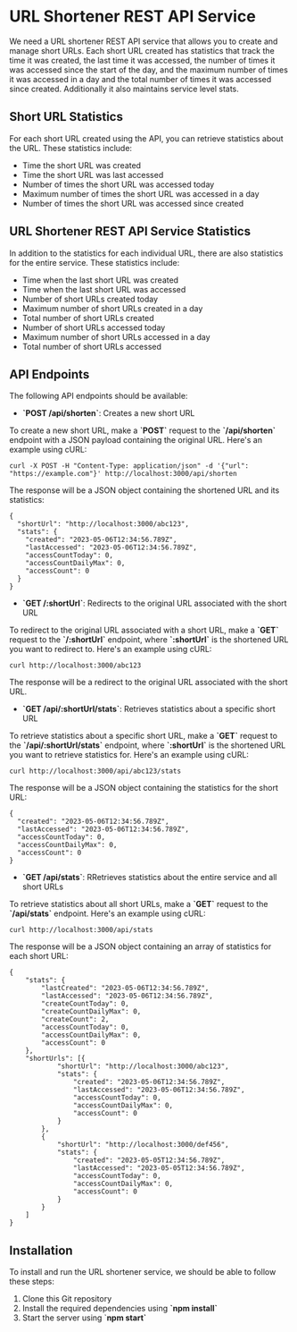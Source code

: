# URL Shortener REST API Service

We need a URL shortener REST API service that allows you to create and manage short URLs. Each short URL created has statistics that track the time it was created, the last time it was accessed, the number of times it was accessed since the start of the day, and the maximum number of times it was accessed in a day and the total number of times it was accessed since created. Additionally it also maintains service level stats.

## Short URL Statistics

For each short URL created using the API, you can retrieve statistics about the URL. These statistics include:

- Time the short URL was created
- Time the short URL was last accessed
- Number of times the short URL was accessed today
- Maximum number of times the short URL was accessed in a day
- Number of times the short URL was accessed since created

## URL Shortener REST API Service Statistics
In addition to the statistics for each individual URL, there are also statistics for the entire service. These statistics include:
- Time when the last short URL was created
- Time when the last short URL was accessed
- Number of short URLs created today
- Maximum number of short URLs created in a day
- Total number of short URLs created
- Number of short URLs accessed today
- Maximum number of short URLs accessed in a day
- Total number of short URLs accessed

## API Endpoints

The following API endpoints should be available:

- **\`POST /api/shorten\`**: Creates a new short URL

To create a new short URL, make a **\`POST\`** request to the **\`/api/shorten\`** endpoint with a JSON payload containing the original URL. Here's an example using cURL:
```
curl -X POST -H "Content-Type: application/json" -d '{"url": "https://example.com"}' http://localhost:3000/api/shorten
```
The response will be a JSON object containing the shortened URL and its statistics:
```
{
  "shortUrl": "http://localhost:3000/abc123",
  "stats": {
    "created": "2023-05-06T12:34:56.789Z",
    "lastAccessed": "2023-05-06T12:34:56.789Z",
    "accessCountToday": 0,
    "accessCountDailyMax": 0,
    "accessCount": 0
  }
}
```

- **\`GET /:shortUrl\`**: Redirects to the original URL associated with the short URL

To redirect to the original URL associated with a short URL, make a **\`GET\`** request to the **\`/:shortUrl\`** endpoint, where **\`:shortUrl\`** is the shortened URL you want to redirect to. Here's an example using cURL:
```
curl http://localhost:3000/abc123
```
The response will be a redirect to the original URL associated with the short URL.


- **\`GET /api/:shortUrl/stats\`**: Retrieves statistics about a specific short URL

To retrieve statistics about a specific short URL, make a **\`GET\`** request to the **\`/api/:shortUrl/stats\`** endpoint, where **\`:shortUrl\`** is the shortened URL you want to retrieve statistics for. Here's an example using cURL:
```
curl http://localhost:3000/api/abc123/stats
```
The response will be a JSON object containing the statistics for the short URL:
```
{
  "created": "2023-05-06T12:34:56.789Z",
  "lastAccessed": "2023-05-06T12:34:56.789Z",
  "accessCountToday": 0,
  "accessCountDailyMax": 0,
  "accessCount": 0
}
```

- **\`GET /api/stats\`**: RRetrieves statistics about the entire service and all short URLs

To retrieve statistics about all short URLs, make a **\`GET\`** request to the **\`/api/stats\`** endpoint. Here's an example using cURL:
```
curl http://localhost:3000/api/stats
```
The response will be a JSON object containing an array of statistics for each short URL:
```
{
	"stats": {
		"lastCreated": "2023-05-06T12:34:56.789Z",
		"lastAccessed": "2023-05-06T12:34:56.789Z",
		"createCountToday": 0,
		"createCountDailyMax": 0,
		"createCount": 2,
		"accessCountToday": 0,
		"accessCountDailyMax": 0,
		"accessCount": 0
	},
	"shortUrls": [{
			"shortUrl": "http://localhost:3000/abc123",
			"stats": {
				"created": "2023-05-06T12:34:56.789Z",
				"lastAccessed": "2023-05-06T12:34:56.789Z",
				"accessCountToday": 0,
				"accessCountDailyMax": 0,
				"accessCount": 0
			}
		},
		{
			"shortUrl": "http://localhost:3000/def456",
			"stats": {
				"created": "2023-05-05T12:34:56.789Z",
				"lastAccessed": "2023-05-05T12:34:56.789Z",
				"accessCountToday": 0,
				"accessCountDailyMax": 0,
				"accessCount": 0
			}
		}
	]
}
```

## Installation

To install and run the URL shortener service, we should be able to follow these steps:

1. Clone this Git repository
2. Install the required dependencies using **\`npm install\`**
3. Start the server using \`**npm start\`**



